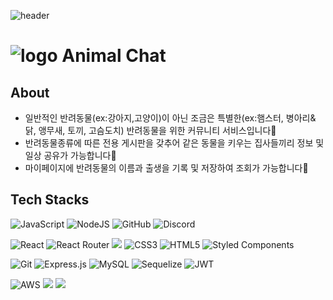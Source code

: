 ![header](https://capsule-render.vercel.app/api?type=egg&color=ffef97)

# ![logo](https://ifh.cc/g/SzAlkT.png) Animal Chat 
## About
- 일반적인 반려동물(ex:강아지,고양이)이 아닌 조금은 특별한(ex:햄스터, 병아리&닭, 앵무새, 토끼, 고슴도치) 반려동물을 위한 커뮤니티 서비스입니다💚 
- 반려동물종류에 따른 전용 게시판을 갖추어 같은 동물을 키우는 집사들끼리 정보 및 일상 공유가 가능합니다💚
- 마이페이지에 반려동물의 이름과 출생을 기록 및 저장하여 조회가 가능합니다💚 


## Tech Stacks
![JavaScript](https://img.shields.io/badge/javascript-%23323330.svg?style=for-the-badge&logo=javascript&logoColor=%23F7DF1E) ![NodeJS](https://img.shields.io/badge/node.js-6DA55F?style=for-the-badge&logo=node.js&logoColor=white) ![GitHub](https://img.shields.io/badge/github-%23121011.svg?style=for-the-badge&logo=github&logoColor=white) ![Discord](https://img.shields.io/badge/%3CServer%3E-%237289DA.svg?style=for-the-badge&logo=discord&logoColor=white)

![React](https://img.shields.io/badge/react-%2320232a.svg?style=for-the-badge&logo=react&logoColor=%2361DAFB) ![React Router](https://img.shields.io/badge/React_Router-CA4245?style=for-the-badge&logo=react-router&logoColor=white) <img src="https://img.shields.io/badge/axios-b559d4?style=for-the-badge&logo=&logoColor=white"> ![CSS3](https://img.shields.io/badge/css3-%231572B6.svg?style=for-the-badge&logo=css3&logoColor=white) ![HTML5](https://img.shields.io/badge/html5-%23E34F26.svg?style=for-the-badge&logo=html5&logoColor=white) ![Styled Components](https://img.shields.io/badge/styled--components-DB7093?style=for-the-badge&logo=styled-components&logoColor=white) 

![Git](https://img.shields.io/badge/git-%23F05033.svg?style=for-the-badge&logo=git&logoColor=white) ![Express.js](https://img.shields.io/badge/express.js-%23404d59.svg?style=for-the-badge&logo=express&logoColor=%2361DAFB) ![MySQL](https://img.shields.io/badge/mysql-%2300f.svg?style=for-the-badge&logo=mysql&logoColor=white) ![Sequelize](https://img.shields.io/badge/Sequelize-52B0E7?style=for-the-badge&logo=Sequelize&logoColor=white) ![JWT](https://img.shields.io/badge/JWT-black?style=for-the-badge&logo=JSON%20web%20tokens) 

![AWS](https://img.shields.io/badge/AWS-%23FF9900.svg?style=for-the-badge&logo=amazon-aws&logoColor=white) <img src="https://img.shields.io/badge/S3-a11535?style=for-the-badge&logo=&logoColor=white"> <img src="https://img.shields.io/badge/EC2-eb6213?style=for-the-badge&logo=&logoColor=white"> 
